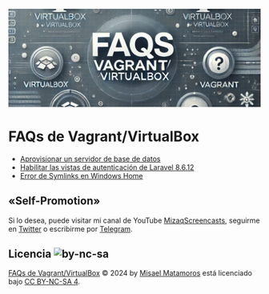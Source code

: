 !["FAQs de Vagrant/VirtualBox"](./images/faqs-header.png)

# FAQs de Vagrant/VirtualBox

- [Aprovisionar un servidor de base de datos](./database-server.md)
- [Habilitar las vistas de autenticación de Laravel 8.6.12](./habilitar-auth-laravel.md)
- [Error de Symlinks en Windows Home](./symlink-error.md)

## «Self-Promotion»

Si lo desea, puede visitar mi canal de YouTube [MizaqScreencasts](https://www.youtube.com/MizaqScreencasts), seguirme en [Twitter](https://twitter.com/mismatso) o escribirme por [Telegram](https://t.me/mismatso).

## Licencia ![by-nc-sa](https://licensebuttons.net/l/by-nc-sa/4.0/80x15.png)

[FAQs de Vagrant/VirtualBox](https://github.com/mismatso/faqs-vagrant) © 2024 by [Misael Matamoros](https://t.me/mismatso) está licenciado bajo [CC BY-NC-SA 4](https://creativecommons.org/licenses/by-nc-sa/4.0/deed.es).